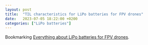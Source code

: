 ```yaml
---
layout: post
title:  "TIL characteristics for LiPo batteries for FPV drones"
date:   2023-07-05 18:22:00 +0200
categories: ["LiPo batteries"]
---
```

Bookmarking [Everything about LiPo batteries for FPV drones](https://dronomania.ru/faq/vsyo-o-lipo-batareyah-dlya-fpv-dronov.html).
